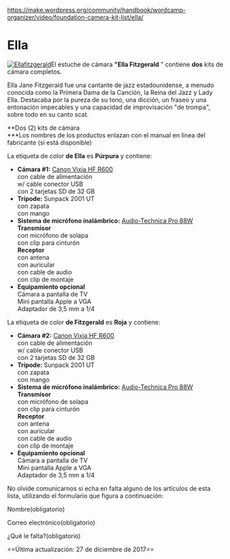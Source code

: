 https://make.wordpress.org/community/handbook/wordcamp-organizer/video/foundation-camera-kit-list/ella/

# Ella

[![Ellafitzgerald](https://make.wordpress.org/community/files/2015/09/Ellafitzgerald-225x300.jpg)](https://make.wordpress.org/community/files/2015/09/Ellafitzgerald.jpg)El estuche de cámara **"Ella Fitzgerald** " contiene **dos** kits de cámara completos.

Ella Jane Fitzgerald fue una cantante de jazz estadounidense, a menudo conocida como la Primera Dama de la Canción, la Reina del Jazz y Lady Ella. Destacaba por la pureza de su tono, una dicción, un fraseo y una entonación impecables y una capacidad de improvisación "de trompa", sobre todo en su canto scat.

**Dos (2) kits de cámara  
***Los nombres de los productos enlazan con el manual en línea del fabricante (si está disponible)

La etiqueta de color **de Ella** es **Púrpura** y contiene:

- **Cámara #1:** [Canon Vixia HF R600](https://wptv.files.wordpress.com/2015/08/hfr60-62-600-im-n-en.pdf)  
    con cable de alimentación  
    w/ cable conector USB  
    con 2 tarjetas SD de 32 GB
- **Trípode:** Sunpack 2001 UT  
    con zapata  
    con mango
- **Sistema de micrófono inalámbrico:** [Audio-Technica Pro 88W](https://wptv.files.wordpress.com/2015/08/audio-technic-pro88w.pdf)  
    **Transmisor**  
    con micrófono de solapa  
    con clip para cinturón  
    **Receptor**  
    con antena  
    con auricular  
    con cable de audio  
    con clip de montaje
- **Equipamiento opcional**  
    Cámara a pantalla de TV  
    Mini pantalla Apple a VGA  
    Adaptador de 3,5 mm a 1/4

La etiqueta de color **de Fitzgerald** es **Roja** y contiene:

- **Cámara #2:** [Canon Vixia HF R600](https://wptv.files.wordpress.com/2015/08/hfr60-62-600-im-n-en.pdf)  
    con cable de alimentación  
    w/ cable conector USB  
    con 2 tarjetas SD de 32 GB
- **Trípode:** Sunpack 2001 UT  
    con zapata  
    con mango
- **Sistema de micrófono inalámbrico:** [Audio-Technica Pro 88W](https://wptv.files.wordpress.com/2015/08/audio-technic-pro88w.pdf)  
    **Transmisor**  
    con micrófono de solapa  
    con clip para cinturón  
    **Receptor**  
    con antena  
    con auricular  
    con cable de audio  
    con clip de montaje
- **Equipamiento opcional**  
    Cámara a pantalla de TV  
    Mini pantalla Apple a VGA  
    Adaptador de 3,5 mm a 1/4

No olvide comunicarnos si echa en falta alguno de los artículos de esta lista, utilizando el formulario que figura a continuación:

Nombre(obligatorio) 

Correo electrónico(obligatorio) 

¿Qué le falta?(obligatorio)

==Última actualización: 27 de diciembre de 2017==